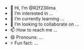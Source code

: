 - 👋 Hi, I’m @R2f23llima
- 👀 I’m interested in ...
- 🌱 I’m currently learning ...
- 💞️ I’m looking to collaborate on ...
- 📫 How to reach me ...
- 😄 Pronouns: ...
- ⚡ Fun fact: ...

<!---
R2f23llima/R2f23llima is a ✨ special ✨ repository because its `README.md` (this file) appears on your GitHub profile.
You can click the Preview link to take a look at your changes.
--->
